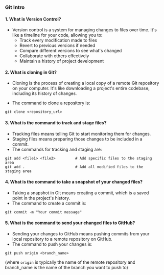 ### Git Intro

 #### 1. What is Version Control?

* Version control is a system for managing changes to files over time. It's like a timeline for your code, allowing you to:
  * Track every modification made to files
  * Revert to previous versions if needed
  * Compare different versions to see what's changed
  * Collaborate with others effectively
  * Maintain a history of project development

#### 2. What is cloning in Git?

* Cloning is the process of creating a local copy of a remote Git repository on your computer. It's like downloading a project's entire codebase, including its history of changes.

* The command to clone a repository is:

```git clone <repository_url>```

 #### 3. What is the command to track and stage files?

* Tracking files means telling Git to start monitoring them for changes.
* Staging files means preparing those changes to be included in a commit.
* The commands for tracking and staging are:

```
git add <file1> <file2>         # Add specific files to the staging area
git add .                       # Add all modified files to the staging area
```


 #### 4. What is the command to take a snapshot of your changed files?

* Taking a snapshot in Git means creating a commit, which is a saved point in the project's history.
* The command to create a commit is:

```
git commit -m "Your commit message"
```

#### 5. What is the command to send your changed files to GitHub?

* Sending your changes to GitHub means pushing commits from your local repository to a remote repository on GitHub.
* The command to push your changes is:

```
git push origin <branch_name>
```

(where ```origin``` is typically the name of the remote repository and branch_name is the name of the branch you want to push to)

